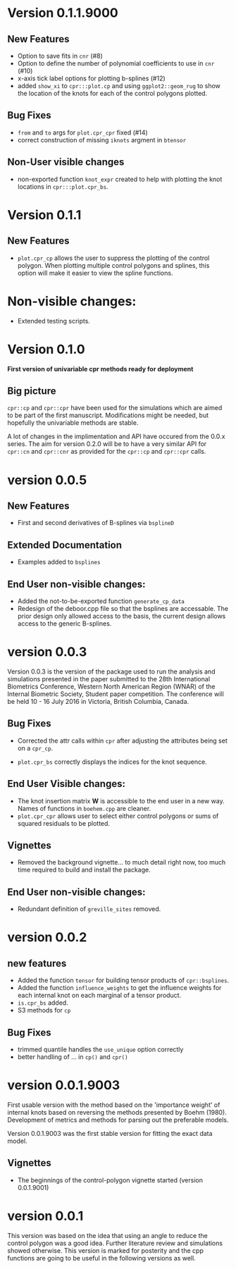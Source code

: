# Version 0.1.1.9000

## New Features
* Option to save fits in `cnr` (#8)
* Option to define the number of polynomial coefficients to use in `cnr` (#10)
* x-axis tick label options for plotting b-splines (#12)
* added `show_xi` to `cpr:::plot.cp` and using `ggplot2::geom_rug` to show the
  location of the knots for each of the control polygons plotted.

## Bug Fixes
* `from` and `to` args for `plot.cpr_cpr` fixed (#14)
* correct construction of missing `iknots` argment in `btensor`

## Non-User visible changes
* non-exported function `knot_expr` created to help with plotting the knot
  locations in `cpr:::plot.cpr_bs`.

# Version 0.1.1

## New Features
* `plot.cpr_cp` allows the user to suppress the plotting of the control polygon.
  When plotting multiple control polygons and splines, this option will make it
  easier to view the spline functions.

# Non-visible changes:
* Extended testing scripts.

# Version 0.1.0

**First version of univariable cpr methods ready for deployment**

## Big picture
`cpr::cp` and `cpr::cpr` have been used for the simulations which are aimed to
be part of the first manuscript.  Modifications might be needed, but hopefully
the univariable methods are stable.

A lot of changes in the implimentation and API have occured from the 0.0.x
series.  The aim for version 0.2.0 will be to have a very similar API for
`cpr::cn` and `cpr::cnr` as provided for the `cpr::cp` and `cpr::cpr` calls.


# version 0.0.5

## New Features
* First and second derivatives of B-splines via `bsplineD`

## Extended Documentation
* Examples added to `bsplines`

## End User non-visible changes:
* Added the not-to-be-exported function `generate_cp_data`
* Redesign of the deboor.cpp file so that the bsplines are accessable.  The
  prior design only allowed access to the basis, the current design allows
  access to the generic B-splines.


# version 0.0.3
Version 0.0.3 is the version of the package used to run the analysis and
simulations presented in the paper submitted to the 28th International
Biometrics Conference, Western North American Region (WNAR) of the Internal
Biometric Society, Student paper competition.  The conference will be held 10 -
16 July 2016 in Victoria, British Columbia, Canada.

## Bug Fixes
* Corrected the attr calls within `cpr` after adjusting the attributes being set
  on a `cpr_cp`.

* `plot.cpr_bs` correctly displays the indices for the knot sequence.

## End User Visible changes: 
* The knot insertion matrix **W** is accessible to the end user in a new way.
  Names of functions in `boehem.cpp` are cleaner.
* `plot.cpr_cpr` allows user to select either control polygons or sums of
  squared residuals to be plotted.

## Vignettes
* Removed the background vignette... to much detail right now, too much time
  required to build and install the package.

## End User non-visible changes:
* Redundant definition of `greville_sites` removed.

# version 0.0.2

## new features
* Added the function `tensor` for building tensor products of `cpr::bsplines`.
* Added the function `influence_weights` to get the influence weights for each
  internal knot on each marginal of a tensor product.
* `is.cpr_bs` added.
* S3 methods for `cp`

## Bug Fixes
* trimmed quantile handles the `use_unique` option correctly
* better handling of ... in `cp()` and `cpr()`

# version 0.0.1.9003

First usable version with the method based on the 'importance weight' of
internal knots based on reversing the methods presented by Boehm (1980).
Development of metrics and methods for parsing out the preferable models.

Version 0.0.1.9003 was the first stable version for fitting the exact data
model.

## Vignettes

* The beginnings of the control-polygon vignette started (version 0.0.1.9001)

# version 0.0.1
This version was based on the idea that using an angle to reduce the control
polygon was a good idea.  Further literature review and simulations showed
otherwise.  This version is marked for posterity and the cpp functions are going
to be useful in the following versions as well.
